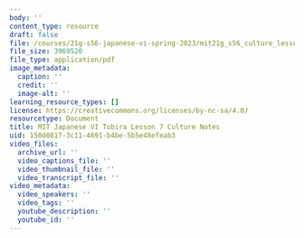```yaml
---
body: ''
content_type: resource
draft: false
file: /courses/21g-s56-japanese-vi-spring-2023/mit21g_s56_culture_lesson072.pdf
file_size: 3969520
file_type: application/pdf
image_metadata:
  caption: ''
  credit: ''
  image-alt: ''
learning_resource_types: []
license: https://creativecommons.org/licenses/by-nc-sa/4.0/
resourcetype: Document
title: MIT Japanese VI Tobira Lesson 7 Culture Notes
uid: 150d0817-3c11-4691-b4be-5b5e48efeab3
video_files:
  archive_url: ''
  video_captions_file: ''
  video_thumbnail_file: ''
  video_transcript_file: ''
video_metadata:
  video_speakers: ''
  video_tags: ''
  youtube_description: ''
  youtube_id: ''
---
```

